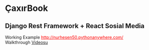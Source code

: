 <h1>ÇaxırBook</h1>
<h2>Django Rest Framework + React Sosial Media</h2>
Working Example <a class="lnk" href="http://nurhesen50.pythonanywhere.com/">http://nurhesen50.pythonanywhere.com/</a>
<br>
Walkthrough <a href="https://www.youtube.com/watch?v=vON92Vosf_M">Videosu</a>
<style>
.lnk{
  color:red
  }
</style>
